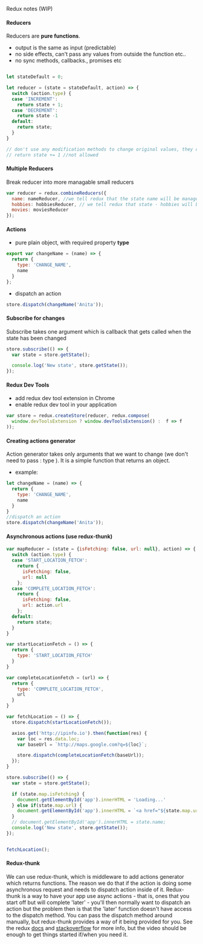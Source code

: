 Redux notes (WIP)

#### Reducers

Reducers are **pure functions**.
- output is the same as input (predictable)
- no side effects, can't pass any values from outside the function etc..
- no sync methods, callbacks., promises etc

```js

let stateDefault = 0;

let reducer = (state = stateDefault, action) => {
  switch (action.type) {
  case 'INCREMENT':
    return state + 1;
  case 'DECREMENT':
    return state -1
  default:
    return state;
  }
}

// don't use any modification methods to change original values, they can only return new values
// return state += 1 //not allowed
```

#### Multiple Reducers

Break reducer into more managable small reducers

```js
var reducer = redux.combineReducers({
  name: nameReducer, //we tell redux that the state name will be managed by nameReducer
  hobbies: hobbiesReducer, // we tell redux that state - hobbies will be managed by hobbiesReducer
  movies: moviesReducer
});

```
#### Actions
- pure plain object, with required property **type**

```js
export var changeName = (name) => {
  return {
    type: 'CHANGE_NAME',
    name
  }
};
```

- dispatch an action

```js
store.dispatch(changeName('Anita'));

```

#### Subscribe for changes

Subscribe takes one argument which is callback that gets called when the state has been changed

```js
store.subscribe(() => {
  var state = store.getState();

  console.log('New state', store.getState());
});

```

#### Redux Dev Tools

- add redux dev tool extension in Chrome
- enable redux dev tool in your application

```js
var store = redux.createStore(reducer, redux.compose(
  window.devToolsExtension ? window.devToolsExtension() :  f => f
));

```  
#### Creating actions generator

Action generator takes only arguments that we want to change (we don't need to pass : type ). It is a simple function that returns an object.
- example:

```js
let changeName = (name) => {
  return {
    type: 'CHANGE_NAME',
    name
  }
}
//dispatch an action
store.dispatch(changeName('Anita'));

```

#### Asynchronous actions (use redux-thunk)

```js
var mapReducer = (state = {isFetching: false, url: null}, action) => {
  switch (action.type) {
  case 'START_LOCATION_FETCH':
    return {
      isFetching: false,
      url: null
    };
  case 'COMPLETE_LOCATION_FETCH':
    return {
      isFetching: false,
      url: action.url
    };
  default:
    return state;
  }
}

var startLocationFetch = () => {
  return {
    type: 'START_LOCATION_FETCH'
  }
}

var completeLocationFetch = (url) => {
  return {
    type: 'COMPLETE_LOCATION_FETCH',
    url
  }
}

var fetchLocation = () => {
  store.dispatch(startLocationFetch());

  axios.get('http://ipinfo.io').then(function(res) {
    var loc = res.data.loc;
    var baseUrl = `http://maps.google.com?q=${loc}`;

    store.dispatch(completeLocationFetch(baseUrl));
  });
}

store.subscribe(() => {
  var state = store.getState();

  if (state.map.isFetching) {
    document.getElementById('app').innerHTML = 'Loading...'
  } else if(state.map.url) {
    document.getElementById('app').innerHTML = `<a href="${state.map.url}" target="_blank">View your location</a>`
  }
  // document.getElementById('app').innerHTML = state.name;
  console.log('New state', store.getState());
});


fetchLocation();

```

#### Redux-thunk

We can use redux-thunk, which is middleware to add actions generator which returns functions. The reason we do that if the action is doing some asynchronous request and needs to dispatch action inside of it.
Redux-thunk is a way to have your app use async actions - that is, ones that you start off but will complete 'later' - you'll then normally want to dispatch an action but the problem then is that the 'later' function doesn't have access to the dispatch method.  You can pass the dispatch method around manually, but redux-thunk provides a way of it being provided for you.  See the redux [docs](http://redux.js.org/docs/advanced/AsyncActions.html) and [stackoverflow](http://stackoverflow.com/questions/35411423/how-to-dispatch-a-redux-action-with-a-timeout/35415559#35415559) for more info, but the video should be enough to get things started if/when you need it.
